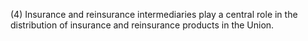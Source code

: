 (4) Insurance and reinsurance intermediaries play a central role in the distribution of insurance and reinsurance products in the Union.